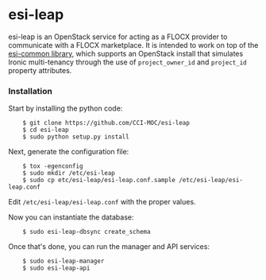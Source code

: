 # esi-leap

esi-leap is an OpenStack service for acting as a FLOCX provider to communicate with a FLOCX
marketplace. It is intended to work on top of the
[esi-common library](https://github.com/CCI-MOC/esi-common), which supports an OpenStack
install that simulates Ironic multi-tenancy through the use of `project_owner_id` and
`project_id` property attributes.


### Installation

Start by installing the python code:

```
    $ git clone https://github.com/CCI-MOC/esi-leap
    $ cd esi-leap
    $ sudo python setup.py install
```

Next, generate the configuration file:

```
    $ tox -egenconfig
    $ sudo mkdir /etc/esi-leap
    $ sudo cp etc/esi-leap/esi-leap.conf.sample /etc/esi-leap/esi-leap.conf
```

Edit `/etc/esi-leap/esi-leap.conf` with the proper values.

Now you can instantiate the database:

```
    $ sudo esi-leap-dbsync create_schema
```

Once that's done, you can run the manager and API services:


```
    $ sudo esi-leap-manager
    $ sudo esi-leap-api
```
